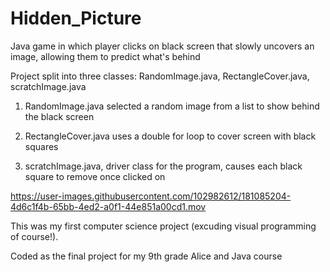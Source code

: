 # Hidden_Picture
Java game in which player clicks on black screen that slowly uncovers an image, allowing them to predict what's behind

Project split into three classes: RandomImage.java, RectangleCover.java, scratchImage.java

1) RandomImage.java selected a random image from a list to show behind the black screen

2) RectangleCover.java uses a double for loop to cover screen with black squares

3) scratchImage.java, driver class for the program, causes each black square to remove once clicked on



https://user-images.githubusercontent.com/102982612/181085204-4d6c1f4b-65bb-4ed2-a0f1-44e851a00cd1.mov


This was my first computer science project (excuding visual programming of course!). 

Coded as the final project for my 9th grade Alice and Java course
